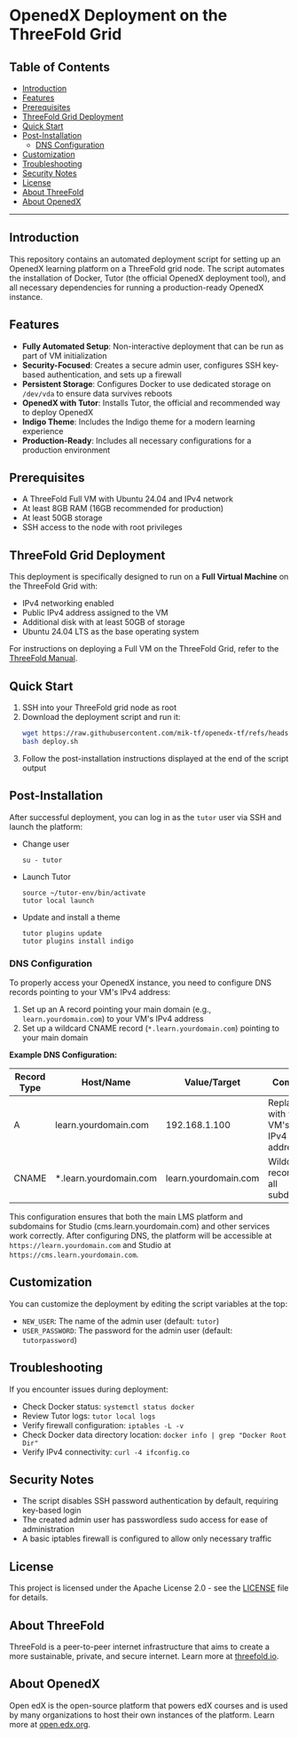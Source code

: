 <h1> OpenedX Deployment on the ThreeFold Grid </h1>

<h2>Table of Contents</h2>

- [Introduction](#introduction)
- [Features](#features)
- [Prerequisites](#prerequisites)
- [ThreeFold Grid Deployment](#threefold-grid-deployment)
- [Quick Start](#quick-start)
- [Post-Installation](#post-installation)
  - [DNS Configuration](#dns-configuration)
- [Customization](#customization)
- [Troubleshooting](#troubleshooting)
- [Security Notes](#security-notes)
- [License](#license)
- [About ThreeFold](#about-threefold)
- [About OpenedX](#about-openedx)

---

## Introduction

This repository contains an automated deployment script for setting up an OpenedX learning platform on a ThreeFold grid node. The script automates the installation of Docker, Tutor (the official OpenedX deployment tool), and all necessary dependencies for running a production-ready OpenedX instance.

## Features

- **Fully Automated Setup**: Non-interactive deployment that can be run as part of VM initialization
- **Security-Focused**: Creates a secure admin user, configures SSH key-based authentication, and sets up a firewall
- **Persistent Storage**: Configures Docker to use dedicated storage on `/dev/vda` to ensure data survives reboots
- **OpenedX with Tutor**: Installs Tutor, the official and recommended way to deploy OpenedX
- **Indigo Theme**: Includes the Indigo theme for a modern learning experience
- **Production-Ready**: Includes all necessary configurations for a production environment

## Prerequisites

- A ThreeFold Full VM with Ubuntu 24.04 and IPv4 network
- At least 8GB RAM (16GB recommended for production)
- At least 50GB storage
- SSH access to the node with root privileges

## ThreeFold Grid Deployment

This deployment is specifically designed to run on a **Full Virtual Machine** on the ThreeFold Grid with:
- IPv4 networking enabled
- Public IPv4 address assigned to the VM
- Additional disk with at least 50GB of storage
- Ubuntu 24.04 LTS as the base operating system

For instructions on deploying a Full VM on the ThreeFold Grid, refer to the [ThreeFold Manual](https://manual.grid.tf/).

## Quick Start

1. SSH into your ThreeFold grid node as root
2. Download the deployment script and run it:
   ```bash
   wget https://raw.githubusercontent.com/mik-tf/openedx-tf/refs/heads/main/deploy.sh
   bash deploy.sh
   ```
3. Follow the post-installation instructions displayed at the end of the script output

## Post-Installation

After successful deployment, you can log in as the `tutor` user via SSH and launch the platform:

- Change user
   ```
   su - tutor
   ```
- Launch Tutor
   ```
   source ~/tutor-env/bin/activate
   tutor local launch
   ```
- Update and install a theme
   ```
   tutor plugins update
   tutor plugins install indigo
   ```

### DNS Configuration

To properly access your OpenedX instance, you need to configure DNS records pointing to your VM's IPv4 address:

1. Set up an A record pointing your main domain (e.g., `learn.yourdomain.com`) to your VM's IPv4 address
2. Set up a wildcard CNAME record (`*.learn.yourdomain.com`) pointing to your main domain

**Example DNS Configuration:**

| Record Type | Host/Name | Value/Target | Comment |
|-------------|-----------|--------------|---------|
| A | learn.yourdomain.com | 192.168.1.100 | Replace with your VM's actual IPv4 address |
| CNAME | *.learn.yourdomain.com | learn.yourdomain.com | Wildcard record for all subdomains |

This configuration ensures that both the main LMS platform and subdomains for Studio (cms.learn.yourdomain.com) and other services work correctly. After configuring DNS, the platform will be accessible at `https://learn.yourdomain.com` and Studio at `https://cms.learn.yourdomain.com`.

## Customization

You can customize the deployment by editing the script variables at the top:

- `NEW_USER`: The name of the admin user (default: `tutor`)
- `USER_PASSWORD`: The password for the admin user (default: `tutorpassword`)

## Troubleshooting

If you encounter issues during deployment:

- Check Docker status: `systemctl status docker`
- Review Tutor logs: `tutor local logs`
- Verify firewall configuration: `iptables -L -v`
- Check Docker data directory location: `docker info | grep "Docker Root Dir"`
- Verify IPv4 connectivity: `curl -4 ifconfig.co`

## Security Notes

- The script disables SSH password authentication by default, requiring key-based login
- The created admin user has passwordless sudo access for ease of administration
- A basic iptables firewall is configured to allow only necessary traffic

## License

This project is licensed under the Apache License 2.0 - see the [LICENSE](LICENSE) file for details.

## About ThreeFold

ThreeFold is a peer-to-peer internet infrastructure that aims to create a more sustainable, private, and secure internet. Learn more at [threefold.io](https://threefold.io).

## About OpenedX

Open edX is the open-source platform that powers edX courses and is used by many organizations to host their own instances of the platform. Learn more at [open.edx.org](https://open.edx.org/).